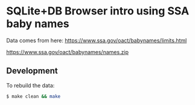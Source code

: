 # SQLite+DB Browser intro using SSA baby names

Data comes from here:
https://www.ssa.gov/oact/babynames/limits.html

https://www.ssa.gov/oact/babynames/names.zip


## Development

To rebuild the data:

```sh
$ make clean && make
```
